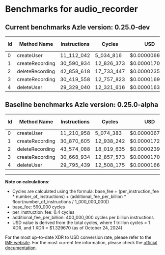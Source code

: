 # Benchmarks for audio_recorder

## Current benchmarks Azle version: 0.25.0-dev

| Id  | Method Name     | Instructions | Cycles     | USD           | USD/Million Calls | Change                              |
| --- | --------------- | ------------ | ---------- | ------------- | ----------------- | ----------------------------------- |
| 0   | createUser      | 11_112_042   | 5_034_816  | $0.0000066946 | $6.69             | <font color="green">-98_916</font>  |
| 1   | createRecording | 30_590_934   | 12_826_373 | $0.0000170548 | $17.05            | <font color="green">-279_671</font> |
| 2   | deleteRecording | 42_858_618   | 17_733_447 | $0.0000235796 | $23.57            | <font color="green">-715_470</font> |
| 3   | createRecording | 30_419_558   | 12_757_823 | $0.0000169637 | $16.96            | <font color="green">-249_376</font> |
| 4   | deleteUser      | 29_329_040   | 12_321_616 | $0.0000163837 | $16.38            | <font color="green">-466_399</font> |

## Baseline benchmarks Azle version: 0.25.0-alpha

| Id  | Method Name     | Instructions | Cycles     | USD           | USD/Million Calls |
| --- | --------------- | ------------ | ---------- | ------------- | ----------------- |
| 0   | createUser      | 11_210_958   | 5_074_383  | $0.0000067473 | $6.74             |
| 1   | createRecording | 30_870_605   | 12_938_242 | $0.0000172036 | $17.20            |
| 2   | deleteRecording | 43_574_088   | 18_019_635 | $0.0000239602 | $23.96            |
| 3   | createRecording | 30_668_934   | 12_857_573 | $0.0000170963 | $17.09            |
| 4   | deleteUser      | 29_795_439   | 12_508_175 | $0.0000166317 | $16.63            |

---

**Note on calculations:**

- Cycles are calculated using the formula: base_fee + (per_instruction_fee \* number_of_instructions) + (additional_fee_per_billion \* floor(number_of_instructions / 1_000_000_000))
- base_fee: 590_000 cycles
- per_instruction_fee: 0.4 cycles
- additional_fee_per_billion: 400_000_000 cycles per billion instructions
- USD value is derived from the total cycles, where 1 trillion cycles = 1 XDR, and 1 XDR = $1.329670 (as of October 24, 2024)

For the most up-to-date XDR to USD conversion rate, please refer to the [IMF website](https://www.imf.org/external/np/fin/data/rms_sdrv.aspx).
For the most current fee information, please check the [official documentation](https://internetcomputer.org/docs/current/developer-docs/gas-cost#execution).
